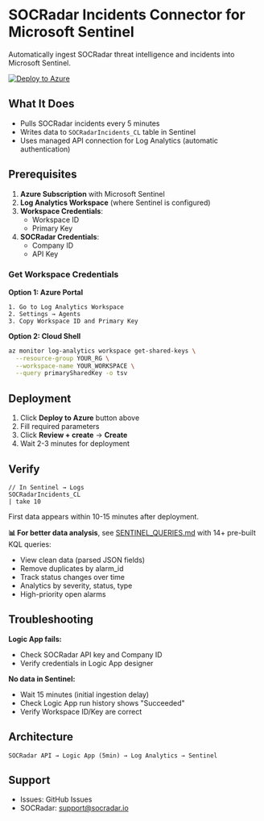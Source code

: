 # SOCRadar Incidents Connector for Microsoft Sentinel

Automatically ingest SOCRadar threat intelligence and incidents into Microsoft Sentinel.

[![Deploy to Azure](https://aka.ms/deploytoazurebutton)](https://portal.azure.com/#create/Microsoft.Template/uri/https%3A%2F%2Fraw.githubusercontent.com%2Forcunsami%2Fsocradar-sentinel-connector%2Fmaster%2Ftemplate.json)

## What It Does

- Pulls SOCRadar incidents every 5 minutes
- Writes data to `SOCRadarIncidents_CL` table in Sentinel
- Uses managed API connection for Log Analytics (automatic authentication)

## Prerequisites

1. **Azure Subscription** with Microsoft Sentinel
2. **Log Analytics Workspace** (where Sentinel is configured)
3. **Workspace Credentials**:
   - Workspace ID
   - Primary Key
4. **SOCRadar Credentials**:
   - Company ID
   - API Key

### Get Workspace Credentials

**Option 1: Azure Portal**

```
1. Go to Log Analytics Workspace
2. Settings → Agents
3. Copy Workspace ID and Primary Key
```

**Option 2: Cloud Shell**

```bash
az monitor log-analytics workspace get-shared-keys \
  --resource-group YOUR_RG \
  --workspace-name YOUR_WORKSPACE \
  --query primarySharedKey -o tsv
```

## Deployment

1. Click **Deploy to Azure** button above
2. Fill required parameters
3. Click **Review + create** → **Create**
4. Wait 2-3 minutes for deployment

## Verify

```kusto
// In Sentinel → Logs
SOCRadarIncidents_CL
| take 10
```

First data appears within 10-15 minutes after deployment.

**📊 For better data analysis**, see [SENTINEL_QUERIES.md](SENTINEL_QUERIES.md) with 14+ pre-built KQL queries:
- View clean data (parsed JSON fields)
- Remove duplicates by alarm_id
- Track status changes over time
- Analytics by severity, status, type
- High-priority open alarms

## Troubleshooting

**Logic App fails:**

- Check SOCRadar API key and Company ID
- Verify credentials in Logic App designer

**No data in Sentinel:**

- Wait 15 minutes (initial ingestion delay)
- Check Logic App run history shows "Succeeded"
- Verify Workspace ID/Key are correct

## Architecture

```
SOCRadar API → Logic App (5min) → Log Analytics → Sentinel
```

## Support

- Issues: GitHub Issues
- SOCRadar: support@socradar.io
